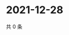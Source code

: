 # 2021-12-28

共 0 条

<!-- BEGIN WEIBO -->
<!-- 最后更新时间 Tue Dec 28 2021 20:19:17 GMT+0800 (China Standard Time) -->

<!-- END WEIBO -->
